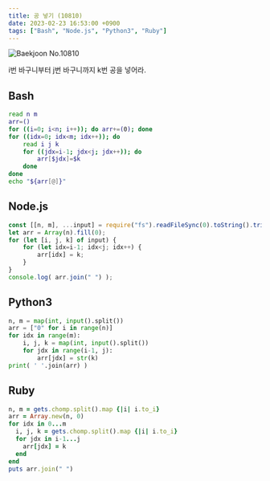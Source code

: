 ```yaml
---
title: 공 넣기 (10810)
date: 2023-02-23 16:53:00 +0900
tags: ["Bash", "Node.js", "Python3", "Ruby"]
---
```


![Baekjoon No.10810](https://cdn.jsdelivr.net/gh/kimzuni/cdn/blog/baekjoon-10810.png)

i번 바구니부터 j번 바구니까지 k번 공을 넣어라.

## Bash

```bash
read n m
arr=()
for ((i=0; i<n; i++)); do arr+=(0); done
for ((idx=0; idx<m; idx++)); do
	read i j k
	for ((jdx=i-1; jdx<j; jdx++)); do
		arr[$jdx]=$k
	done
done
echo "${arr[@]}"
```

## Node.js

```javascript
const [[n, m], ...input] = require("fs").readFileSync(0).toString().trim().split("\n").map(x => x.split(" ").map(Number));
let arr = Array(n).fill(0);
for (let [i, j, k] of input) {
	for (let idx=i-1; idx<j; idx++) {
		arr[idx] = k;
	}
}
console.log( arr.join(" ") );
```

## Python3

```python
n, m = map(int, input().split())
arr = ["0" for i in range(n)]
for idx in range(m):
    i, j, k = map(int, input().split())
    for jdx in range(i-1, j):
        arr[jdx] = str(k)
print( ' '.join(arr) )
```

## Ruby

```ruby
n, m = gets.chomp.split().map {|i| i.to_i}
arr = Array.new(n, 0)
for idx in 0...m
  i, j, k = gets.chomp.split().map {|i| i.to_i}
  for jdx in i-1...j
    arr[jdx] = k
  end
end
puts arr.join(" ")
```
